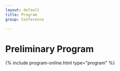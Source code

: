 ```yaml
---
layout: default
title: Program
group: Conference

---
```


# Preliminary Program

{% include program-online.html type="program" %}
